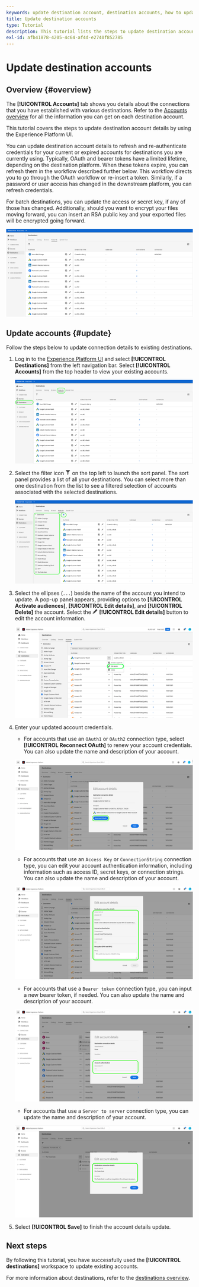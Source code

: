```yaml
---
keywords: update destination account, destination accounts, how to update accounts, update destination
title: Update destination accounts
type: Tutorial
description: This tutorial lists the steps to update destination accounts in the Adobe Experience Platform UI
exl-id: afb41878-4205-4c64-af4d-e2740f852785
---
```

# Update destination accounts

## Overview {#overview}

The **[!UICONTROL Accounts]** tab shows you details about the connections that you have established with various destinations. Refer to the [Accounts overview](../ui/destinations-workspace.md#accounts) for all the information you can get on each destination account.

This tutorial covers the steps to update destination account details by using the Experience Platform UI.

You can update destination account details to refresh and re-authenticate credentials for your current or expired accounts for destinations you are currently using. Typically, OAuth and bearer tokens have a limited lifetime, depending on the destination platform. When these tokens expire, you can refresh them in the workflow described further below. This workflow directs you to go through the OAuth workflow or re-insert a token. Similarly, if a password or user access has changed in the downstream platform, you can refresh credentials.

For batch destinations, you can update the access or secret key, if any of those has changed. Additionally, should you want to encrypt your files moving forward, you can insert an RSA public key and your exported files will be encrypted going forward.

![Accounts tab](../assets/ui/update-accounts/destination-accounts.png)

## Update accounts {#update}

Follow the steps below to update connection details to existing destinations.

1. Log in to the [Experience Platform UI](https://platform.adobe.com/) and select **[!UICONTROL Destinations]** from the left navigation bar. Select **[!UICONTROL Accounts]** from the top header to view your existing accounts.

    ![Accounts tab](../assets/ui/update-accounts/accounts-tab.png)

2. Select the filter icon ![Filter-icon](/help/images/icons/filter.png) on the top left to launch the sort panel. The sort panel provides a list of all your destinations. You can select more than one destination from the list to see a filtered selection of accounts associated with the selected destinations.

    ![Filter destination accounts](../assets/ui/update-accounts/filter-accounts.png)

3. Select the ellipses (`...`) beside the name of the account you intend to update. A pop-up panel appears, providing options to **[!UICONTROL Activate audiences]**, **[!UICONTROL Edit details]**, and **[!UICONTROL Delete]** the account. Select the ![Edit details button](/help/images/icons/edit.png) **[!UICONTROL Edit details]** button to edit the account information.

    ![Edit account](../assets/ui/update-accounts/accounts-edit.png)

4. Enter your updated account credentials.
   
   * For accounts that use an `OAuth1` or `OAuth2` connection type, select **[!UICONTROL Reconnect OAuth]** to renew your account credentials. You can also update the name and description of your account.
    
    ![Edit details OAuth](../assets/ui/update-accounts/edit-details-oauth.png)

   * For accounts that use an `Access Key` or `ConnectionString` connection type, you can edit your account authentication information, including information such as access ID, secret keys, or connection strings. You can also update the name and description of your account.

    ![Edit details Access Key](../assets/ui/update-accounts/edit-details-key.png)

    * For accounts that use a `Bearer token` connection type, you can input a new bearer token, if needed. You can also update the name and description of your account.

    ![Edit details Bearer token](../assets/ui/update-accounts/edit-details-bearer.png)

    * For accounts that use a `Server to server` connection type, you can update the name and description of your account.

    ![Edit details Server-to-server](../assets/ui/update-accounts/edit-details-s2s.png)

5. Select **[!UICONTROL Save]** to finish the account details update.

## Next steps

By following this tutorial, you have successfully used the **[!UICONTROL destinations]** workspace to update existing accounts.

For more information about destinations, refer to the [destinations overview](../catalog/overview.md).